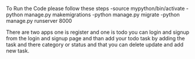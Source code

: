 To Run the Code please follow these steps
-source mypython/bin/activate
-python manage.py makemigrations
-python manage.py migrate
-python manage.py runserver 8000

There are two apps one is register and one is todo 
you can login and signup from the login and signup page and than add your todo task by adding the task and there category or status and that you can delete update and add new task.
